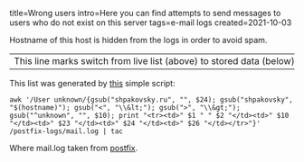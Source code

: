 title=Wrong users
intro=Here you can find attempts to send messages to users who do not exist on this server
tags=e-mail logs
created=2021-10-03

Hostname of this host is hidden from the logs in order to avoid spam.

<p id="stat"></p>

<div>
<style>
td,th {white-space: pre;}
table { background-color: white; }
@media (prefers-color-scheme: dark) {
    table { background-color: black; }
}
</style>
</div>

<table>
	<!--# include virtual="/logshow/wrong-users.sh" -->
<tr><td colspan=5 style="text-align:left">This line marks switch from live list (above) to stored data (below)</td></tr>
	<!--# include file="wrong-users.htm" -->
</table>

This list was generated by [this][sc] simple script:

	awk '/User unknown/{gsub("shpakovsky.ru", "", $24); gsub("shpakovsky", "$(hostname)"); gsub("<", "\\&lt;"); gsub(">", "\\&gt;"); gsub("^unknown", "", $10); print "<tr><td>" $1 " " $2 "</td><td>" $10 "</td><td>" $23 "</td><td>" $24 "</td><td>" $26 "</td></tr>"}' /postfix-logs/mail.log | tac

Where mail.log taken from [postfix][pf].

[sc]: https://github.com/Lex-2008/containers/blob/master/logshow.cont/data/html/wrong-users.sh
[pf]: https://github.com/Lex-2008/containers/blob/master/postfix.cont/data/conf/main.cf#:~:text=maillog_file%20%3D%20/data/logs/-,mail.log,-maillog_file_prefixes%3D/data/logs

<script>
document.body.onload=function(){
	t=window.performance.timing;
	tt=document.getElementsByTagName('table')[0];
	document.getElementById('stat').innerHTML='Total <b>'+
		((tt.childNodes.length==2?tt.lastChild:tt).childNodes.length-1)+
		'</b> entries listed. Page received in <b>'+
		(t.responseEnd-t.requestStart)+  '</b>ms, plus <b>'+
		(t.domComplete-t.navigationStart-(t.responseEnd-t.requestStart))+
		'</b>ms overhead (reported by your browser).';
}
</script>
